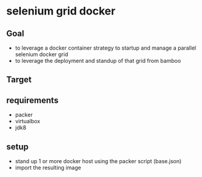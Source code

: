 # selenium grid docker

## Goal
- to leverage a docker container strategy to startup and manage a parallel selenium docker grid
- to leverage the deployment and standup of that grid from bamboo

## Target




## requirements
- packer
- virtualbox
- jdk8

## setup

- stand up 1 or more docker host using the packer script (base.json)
- import the resulting image
